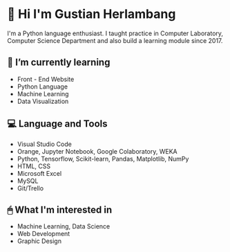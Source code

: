 # 👋 **Hi I'm Gustian Herlambang**
I'm a Python language enthusiast. I taught practice in Computer Laboratory, Computer Science Department and also build a learning module since 2017.  

## 🌱 **I’m currently learning**
* Front - End Website
* Python Language
* Machine Learning
* Data Visualization

## 💻 **Language and Tools**
* Visual Studio Code
* Orange, Jupyter Notebook, Google Colaboratory, WEKA
* Python, Tensorflow, Scikit-learn, Pandas, Matplotlib, NumPy
* HTML, CSS
* Microsoft Excel
* MySQL
* Git/Trello

## 🖱 **What I'm interested in**
* Machine Learning, Data Science
* Web Development
* Graphic Design

<!--
**gustianh/gustianh** is a ✨ _special_ ✨ repository because its `README.md` (this file) appears on your GitHub profile.

Here are some ideas to get you started:

- 🔭 I’m currently working on ...
- 🌱 I’m currently learning ...
- 👯 I’m looking to collaborate on ...
- 🤔 I’m looking for help with ...
- 💬 Ask me about ...
- 📫 How to reach me: ...
- 😄 Pronouns: ...
- ⚡ Fun fact: ...
-->
